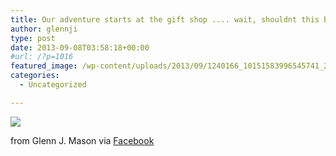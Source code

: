 ```yaml
---
title: Our adventure starts at the gift shop .... wait, shouldnt this be the last place we go?
author: glennji
type: post
date: 2013-09-08T03:58:18+00:00
#url: /?p=1016
featured_image: /wp-content/uploads/2013/09/1240166_10151583996545741_217451639_n.jpg
categories:
  - Uncategorized

---
```

<div>
  <img src='/wp-content/uploads/2013/09/1240166_10151583996545741_217451639_n.jpg' style='max-width:600px;' /></p> 
  
  <div>
    from Glenn J. Mason via <a href="https://www.facebook.com/photo.php?fbid=10151583996545741&#038;set=a.10150907445480741.408542.551785740&#038;type=1">Facebook</a>
  </div>
</div>
